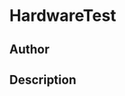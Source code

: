 # HardwareTest

## Author

<!-- Insert Your Name Here -->

## Description

<!-- Describe your example here -->
